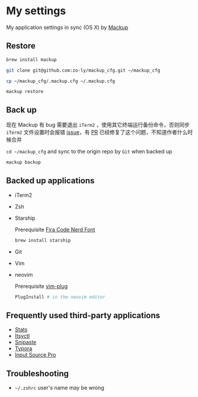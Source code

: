 # My settings

My application settings in sync (OS X) by [Mackup](https://github.com/lra/mackup)

## Restore

```bash
brew install mackup
```

```bash
git clone git@github.com:zo-ly/mackup_cfg.git ~/mackup_cfg
```

```bash
cp ~/mackup_cfg/.mackup.cfg ~/.mackup.cfg
```

```
mackup restore
```

## Back up

现在 Mackup 有 bug 需要退出 `iTerm2` ，使用其它终端运行备份命令，否则同步 `iTerm2` 文件设置时会报错 [issue](https://github.com/lra/mackup/issues/1855)，有 [PR](https://github.com/lra/mackup/pull/1864) 已经修复了这个问题，不知道作者什么时候合并

`cd ~/mackup_cfg` and sync to the origin repo by `Git` when backed up

```bash
mackup backup
```

## Backed up applications

- iTerm2

- Zsh

- Starship

  Prerequisite [Fira Code Nerd Font](https://www.nerdfonts.com/font-downloads)

  ```bash
  brew install starship
  ```

- Git

- Vim

- neovim

  Prerequisite [vim-plug](https://github.com/junegunn/vim-plug)

  ```bash
  PlugInstall # in the neovim editor
  ```

## Frequently used third-party applications

- [Stats](https://github.com/exelban/stats)
- [Itsyctl](https://www.mowglii.com/itsycal/)
- [Snipaste](https://www.snipaste.com/)
- [Typora](https://typora.io/)
- [Input Source Pro](https://inputsource.pro/zh-CN)

## Troubleshooting

- `~/.zshrc` user's name may be wrong
